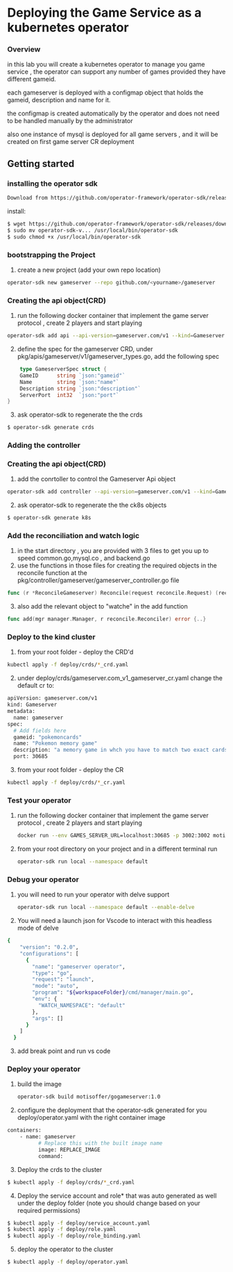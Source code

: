 # Deploying the Game Service as a kubernetes operator

### Overview

in this lab you will create a kubernetes operator to manage you game service , the operator can support any number of games provided they have different gameid.

each gameserver is deployed with a configmap object that holds the gameid, description and name for it.

the configmap is created automatically by the operator and does not need to be handled manually by the administrator

also one instance of mysql is deployed for all game servers , and it will be created on first game server CR deployment

## Getting started 

### installing the operator sdk

```bash
Download from https://github.com/operator-framework/operator-sdk/releases 
```

install:

```bash
$ wget https://github.com/operator-framework/operator-sdk/releases/download/v0.../...
$ sudo mv operator-sdk-v... /usr/local/bin/operator-sdk
$ sudo chmod +x /usr/local/bin/operator-sdk
```

### bootstrapping the Project 

1. create a new project (add your own repo location)

```bash
operator-sdk new gameserver --repo github.com/<yourname>/gameserver
```

### Creating the api object(CRD) 

1. run the following docker container that implement the game server protocol , create 2 players and start playing

```bash
operator-sdk add api --api-version=gameserver.com/v1 --kind=Gameserver
```

2. define the spec for the gameserver CRD, under pkg/apis/gameserver/v1/gameserver_types.go, add the following spec

```go
	type GameserverSpec struct {
    GameID      string `json:"gameid"`
    Name        string `json:"name"`
    Description string `json:"description"`
    ServerPort  int32  `json:"port"`
}
```

3. ask operator-sdk to regenerate the the crds

```bash
$ operator-sdk generate crds
```

### Adding the controller 

### Creating the api object(CRD) 

1. add the conrtoller to control the Gameserver Api object

```bash
operator-sdk add controller --api-version=gameserver.com/v1 --kind=Gameserver
```

2. ask operator-sdk to regenerate the the ck8s objects

```bash
$ operator-sdk generate k8s
```

### Add the reconciliation and watch logic  

1. in the start directory , you are provided with 3 files to get you up to speed common.go,mysql.co , and backend.go
2. use the functions in those files for creating the required objects in the reconcile function at the pkg/controller/gameserver/gameserver_controller.go file

```go
func (r *ReconcileGameserver) Reconcile(request reconcile.Request) (reconcile.Result, error) {...}
```

3. also add the relevant object to "watche" in the add function 

```go
func add(mgr manager.Manager, r reconcile.Reconciler) error {..}
```

### Deploy to the kind cluster  

1. from your root folder - deploy the CRD'd 

```bash
kubectl apply -f deploy/crds/*_crd.yaml 
```

2. under deploy/crds/gameserver.com_v1_gameserver_cr.yaml change the default cr to:

```bash
apiVersion: gameserver.com/v1
kind: Gameserver
metadata:
  name: gameserver
spec:
  # Add fields here
  gameid: "pokemoncards"
  name: "Pokemon memory game"
  description: "a memory game in whch you have to match two exact cards"
  port: 30685
```

3. from your root folder - deploy the CR 

```bash
kubectl apply -f deploy/crds/*_cr.yaml
```

### Test your operator 

1. run the following docker container that implement the game server protocol , create 2 players and start playing

   ```bash
   docker run --env GAMES_SERVER_URL=localhost:30685 -p 3002:3002 motisoffer/pokemongame:1.0
   ```

2. from your root directory on your project and in a different terminal run 

   ```bash
   operator-sdk run local --namespace default
   ```

### Debug your operator 

1. you will need to run your operator with delve support 

   ```bash
   operator-sdk run local --namespace default --enable-delve
   ```

2. You will need a launch json for Vscode to interact with this headless mode of delve

```bash
{
    "version": "0.2.0",
    "configurations": [
      {
        "name": "gameserver operator",
        "type": "go",
        "request": "launch",
        "mode": "auto",
        "program": "${workspaceFolder}/cmd/manager/main.go",
        "env": {
          "WATCH_NAMESPACE": "default"
        },
        "args": []
      }
    ]
  }
```

3. add break point and run vs code

### Deploy  your operator 

1. build the image

   ```bash
   operator-sdk build motisoffer/gogameserver:1.0
   ```

2. configure the deployment that the operator-sdk generated for you deploy/operator.yaml with the right container image

```bash
containers:
    - name: gameserver
          # Replace this with the built image name
          image: REPLACE_IMAGE
          command:
```

3. Deploy the crds to the cluster

```bash
$ kubectl apply -f deploy/crds/*_crd.yaml
```

4. Deploy the service account and role* that was auto generated as well under the deploy folder (note you should change based on your required permissions)

```bash
$ kubectl apply -f deploy/service_account.yaml 
$ kubectl apply -f deploy/role.yaml
$ kubectl apply -f deploy/role_binding.yaml
```

5. deploy the operator to the cluster

```bash
$ kubectl apply -f deploy/operator.yaml
```

